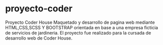 # proyecto-coder
Proyecto Coder House
Maquetado y desarrollo de pagina web mediante HTML,CSS,SCSS Y BOOTSTRAP orientada en base a  una empresa ficticia de servicios de jardineria.
El proyecto fue realizado para la cursada de desarrollo web de Coder House.
